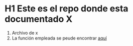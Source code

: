 # H1 Este es el repo donde esta documentado X

1. Archivo de x
2. La función empleada se peude encontrar [aquí](https://es.mathworks.com/help/images/ref/graythresh.html)
